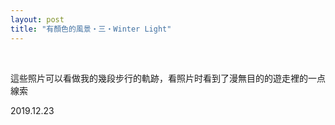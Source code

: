 ```yaml
---
layout: post
title: "有顏色的風景・三・Winter Light"
---
```


  
&nbsp;
&nbsp;

這些照片可以看做我的幾段步行的軌跡，看照片时看到了漫無目的的遊走裡的一点線索

2019.12.23